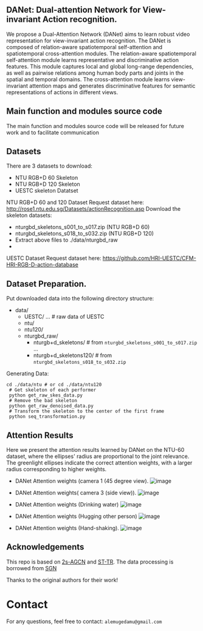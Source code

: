 ##  DANet: Dual-attention Network for View-invariant Action  recognition.  

We propose a Dual-Attention Network (DANet) aims to learn robust video representation for view-invariant action recognition. 
The DANet is composed of relation-aware spatiotemporal self-attention and spatiotemporal cross-attention modules.
The relation-aware spatiotemporal self-attention module learns representative and discriminative action features. This module
captures local and global long-range dependencies, as well as pairwise relations among human body parts and joints in the
spatial and temporal domains. The cross-attention module learns view-invariant attention maps and generates discriminative
features for semantic representations of actions in different views.

## Main function and  modules source  code
The main function and  modules source  code will be released for future work and to facilitate communication

## Datasets

There are 3 datasets to download:

- NTU RGB+D 60 Skeleton
- NTU RGB+D 120 Skeleton
- UESTC skeleton Datatset

NTU RGB+D 60 and 120 Dataset
Request dataset here: http://rose1.ntu.edu.sg/Datasets/actionRecognition.asp
Download the skeleton datasets:
- nturgbd_skeletons_s001_to_s017.zip (NTU RGB+D 60)
- nturgbd_skeletons_s018_to_s032.zip (NTU RGB+D 120)
- Extract above files to ./data/nturgbd_raw
- 
UESTC Dataset
Request dataset here:  https://github.com/HRI-UESTC/CFM-HRI-RGB-D-action-database

## Dataset Preparation.  
Put downloaded data into the following directory structure:

- data/
  - UESTC/
      ... # raw data of UESTC
  - ntu/
  - ntu120/
  - nturgbd_raw/
    - nturgb+d_skeletons/     # from `nturgbd_skeletons_s001_to_s017.zip`
      ...
    - nturgb+d_skeletons120/  # from `nturgbd_skeletons_s018_to_s032.zip`
 
Generating Data:
```
cd ./data/ntu # or cd ./data/ntu120
 # Get skeleton of each performer
 python get_raw_skes_data.py
 # Remove the bad skeleton 
 python get_raw_denoised_data.py
 # Transform the skeleton to the center of the first frame
 python seq_transformation.py
```

## Attention Results
Here we present the attention results learned by DANet on the NTU-60 dataset, where the ellipses' radius are proportional to the joint relevance. The greenlight ellipses indicate the correct attention weights, with a larger radius corresponding to higher weights.

- DANet Attention weights (camera 1 (45 degree view).
![image](https://github.com/GedamuA/DANet/assets/30148450/d4539627-312e-4909-9ea1-b2f0f0e0e222)


- DANet Attention weights( camera 3 (side view)).
![image](https://github.com/GedamuA/DANet/assets/30148450/99b02812-52c0-4417-94d0-468a231d0784)

- DANet Attention weights (Drinking water)
![image](https://github.com/GedamuA/DANet/assets/30148450/23a2511f-a1f7-4c5f-81d1-57b57f9b8673)

- DANet Attention weights (Hugging other person)
![image](https://github.com/GedamuA/DANet/assets/30148450/a4e2c92d-187a-4ce8-80b6-3d3433399ea5)

- DANet Attention weights (Hand-shaking).
![image](https://github.com/GedamuA/DANet/assets/30148450/fd43b5b8-212c-453a-a41c-f04e5fb97327)


 ## Acknowledgements
 This repo is based on [2s-AGCN](https://github.com/lshiwjx/2s-AGCN) and [ST-TR](https://github.com/). The data processing is borrowed from [SGN](https://github.com/microsoft/SGN)

Thanks to the original authors for their work!

# Contact
For any questions, feel free to contact: `alemugedamu@gmail.com`
